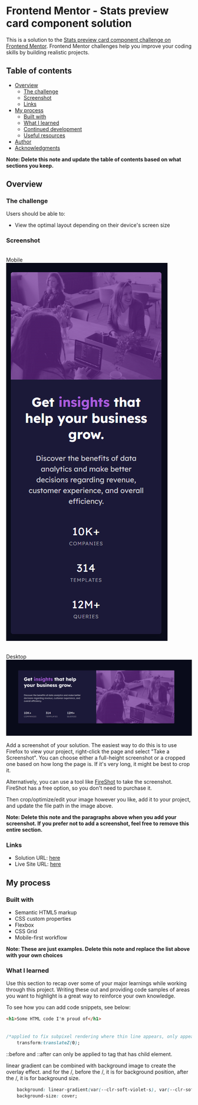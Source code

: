# Frontend Mentor - Stats preview card component solution

This is a solution to the [Stats preview card component challenge on Frontend Mentor](https://www.frontendmentor.io/challenges/stats-preview-card-component-8JqbgoU62). Frontend Mentor challenges help you improve your coding skills by building realistic projects. 

## Table of contents

- [Overview](#overview)
  - [The challenge](#the-challenge)
  - [Screenshot](#screenshot)
  - [Links](#links)
- [My process](#my-process)
  - [Built with](#built-with)
  - [What I learned](#what-i-learned)
  - [Continued development](#continued-development)
  - [Useful resources](#useful-resources)
- [Author](#author)
- [Acknowledgments](#acknowledgments)

**Note: Delete this note and update the table of contents based on what sections you keep.**

## Overview

### The challenge

Users should be able to:

- View the optimal layout depending on their device's screen size

### Screenshot
<br>Mobile <br>
![](./mobile%20Screenshot%202025-01-22%20224317.png)


<br>Desktop <br>
![](./desktop%20Screenshot%202025-01-22%20223625.png)


Add a screenshot of your solution. The easiest way to do this is to use Firefox to view your project, right-click the page and select "Take a Screenshot". You can choose either a full-height screenshot or a cropped one based on how long the page is. If it's very long, it might be best to crop it.

Alternatively, you can use a tool like [FireShot](https://getfireshot.com/) to take the screenshot. FireShot has a free option, so you don't need to purchase it. 

Then crop/optimize/edit your image however you like, add it to your project, and update the file path in the image above.

**Note: Delete this note and the paragraphs above when you add your screenshot. If you prefer not to add a screenshot, feel free to remove this entire section.**

### Links

- Solution URL: [here](https://www.frontendmentor.io/solutions/responsive-stats-preview-card-component-solution-h7f7JEglPW)
- Live Site URL: [here](https://fem-stats-preview-card-raysh3n.netlify.app/)

## My process

### Built with

- Semantic HTML5 markup
- CSS custom properties
- Flexbox
- CSS Grid
- Mobile-first workflow

**Note: These are just examples. Delete this note and replace the list above with your own choices**

### What I learned

Use this section to recap over some of your major learnings while working through this project. Writing these out and providing code samples of areas you want to highlight is a great way to reinforce your own knowledge.

To see how you can add code snippets, see below:

```html
<h1>Some HTML code I'm proud of</h1>
```
```css

/*applied to fix subpixel rendering where thin line appears, only appear in chrome, not firefox*/
    transform:translateZ(0); 
```

::before and ::after can only be applied to tag that has child element.


linear gradient can be combined with background image to create the overlay effect. and for the /, before the /, it is for background position, after the /, it is for background size. 
```css
    background: linear-gradient(var(--clr-soft-violet-s), var(--clr-soft-violet-s)), url('/images/image-header-mobile.jpg') no-repeat / cover;
    background-size: cover;
```




